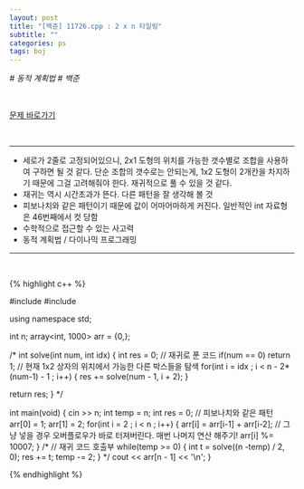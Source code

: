 ```yaml
---
layout: post
title: "[백준] 11726.cpp : 2 x n 타일링"
subtitle: ""
categories: ps
tags: boj
---
```


*# 동적 계획법 # 백준*

<br>

[문제 바로가기](https://www.acmicpc.net/problem/11726)

<br>

---

- 세로가 2줄로 고정되어있으니, 2x1 도형의 위치를 가능한 갯수별로 조합을 사용하여 구하면 될 것 같다. 단순 조합의 갯수로는 안되는게, 1x2 도형이 2개칸을 차지하기 때문에 그걸 고려해줘야 한다. 재귀적으로 풀 수 있을 것 같다.
- 재귀는 역시 시간초과가 뜬다. 다른 패턴을 잘 생각해 볼 것
- 피보나치와 같은 패턴이기 때문에 값이 어마어마하게 커진다. 일반적인 int 자료형은 46번째에서 컷 당함
- 수학적으로 접근할 수 있는 사고력
- 동적 계획법 / 다이나믹 프로그래밍

---
<br>

{% highlight c++ %}

#include <iostream>
#include <array>

using namespace std;

int n;
array<int, 1000> arr = {0,};

/*
int solve(int num, int idx)
{
  int res = 0;
  // 재귀로 푼 코드
  if(num == 0) return 1;
  // 현재 1x2 상자의 위치에서 가능한 다른 박스들을 탐색
  for(int i = idx ; i < n - 2* (num-1) - 1 ; i++)
  {
    res += solve(num - 1, i + 2);
  }

  return res;
}
*/

int main(void)
{
  cin >> n;
  int temp = n;
  int res = 0;
  // 피보나치와 같은 패턴
  arr[0] = 1;
  arr[1] = 2;
  for(int i = 2 ; i < n ; i++)
  {
    arr[i] = arr[i-1] + arr[i-2];
    // 그냥 넣을 경우 오버플로우가 바로 터져버린다. 매번 나머지 연산 해주기!
    arr[i] %= 10007;
  }
/*
  // 재귀 코드 호출부
  while(temp >= 0)
  {
    int t = solve((n -temp) / 2, 0);
    res += t;
    temp -= 2;
  }
*/
  cout << arr[n - 1] << '\n';
}


{% endhighlight %}


